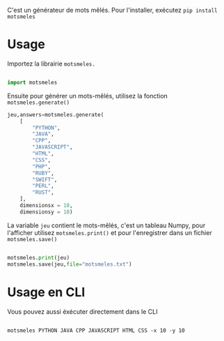 C'est un générateur de mots mêlés. Pour l'installer, exécutez `pip install motsmeles`

# Usage

Importez la librairie `motsmeles.`

```python

import motsmeles
```

Ensuite pour générer un mots-mêlés, utilisez la fonction `motsmeles.generate()`

```python
jeu,answers=motsmeles.generate(
    [
        "PYTHON",
        "JAVA",
        "CPP",
        "JAVASCRIPT",
        "HTML",
        "CSS",
        "PHP",
        "RUBY",
        "SWIFT",
        "PERL",
        "RUST",
    ],
    dimensionsx = 10, 
    dimensionsy = 10)
```

La variable `jeu` contient le mots-mêlés, c'est un tableau Numpy, pour l'afficher utilisez `motsmeles.print()` et pour l'enregistrer dans un fichier `motsmeles.save()`

```python

motsmeles.print(jeu)
motsmeles.save(jeu,file="motsmeles.txt")
```


# Usage en CLI

Vous pouvez aussi éxécuter directement dans le CLI

```

motsmeles PYTHON JAVA CPP JAVASCRIPT HTML CSS -x 10 -y 10
```
